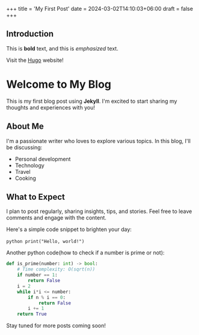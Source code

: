 +++
title = 'My First Post'
date = 2024-03-02T14:10:03+06:00
draft = false
+++

## Introduction

This is **bold** text, and this is *emphasized* text.

Visit the [Hugo](https://gohugo.io) website!


# Welcome to My Blog

This is my first blog post using **Jekyll**. I'm excited to start sharing my thoughts and experiences with you!

## About Me

I'm a passionate writer who loves to explore various topics. In this blog, I'll be discussing:

- Personal development
- Technology
- Travel
- Cooking

## What to Expect

I plan to post regularly, sharing insights, tips, and stories. Feel free to leave comments and engage with the content.

Here's a simple code snippet to brighten your day:

​```python
print("Hello, world!")
​```

Another python code(how to check if a number is prime or not):
```python
def is_prime(number: int) -> bool:
    # Time complexity: O(sqrt(n))
    if number == 1:
        return False
    i = 2
    while i*i <= number:
        if n % i == 0:
            return False
        i += 1
    return True
```

Stay tuned for more posts coming soon!

